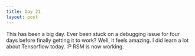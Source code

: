```yaml
---
title: Day 21
layout: post
---
```

This has been a big day. Ever been stuck on a debugging issue for four days before finally getting it to work? Well, it feels amazing. I did learn a lot about Tensorflow today. :P RSM is now working. 
